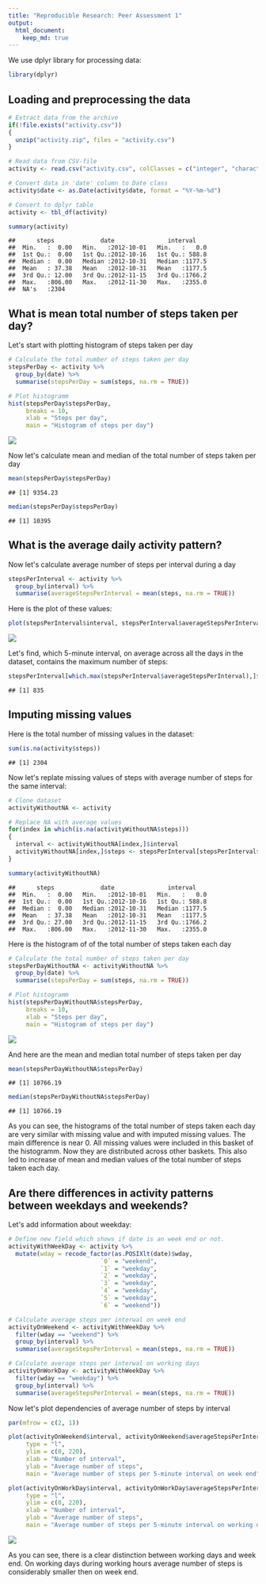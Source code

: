 ```yaml
---
title: "Reproducible Research: Peer Assessment 1"
output: 
  html_document:
    keep_md: true
---
```




We use dplyr library for processing data:


```r
library(dplyr)
```

## Loading and preprocessing the data


```r
# Extract data from the archive
if(!file.exists("activity.csv"))
{
  unzip("activity.zip", files = "activity.csv")
}

# Read data from CSV-file
activity <- read.csv("activity.csv", colClasses = c("integer", "character", "integer"))

# Convert data in 'date' column to Date class
activity$date <- as.Date(activity$date, format = "%Y-%m-%d")

# Convert to dplyr table
activity <- tbl_df(activity)

summary(activity)
```

```
##      steps             date               interval     
##  Min.   :  0.00   Min.   :2012-10-01   Min.   :   0.0  
##  1st Qu.:  0.00   1st Qu.:2012-10-16   1st Qu.: 588.8  
##  Median :  0.00   Median :2012-10-31   Median :1177.5  
##  Mean   : 37.38   Mean   :2012-10-31   Mean   :1177.5  
##  3rd Qu.: 12.00   3rd Qu.:2012-11-15   3rd Qu.:1766.2  
##  Max.   :806.00   Max.   :2012-11-30   Max.   :2355.0  
##  NA's   :2304
```

## What is mean total number of steps taken per day?

Let's start with plotting histogram of steps taken per day


```r
# Calculate the total number of steps taken per day
stepsPerDay <- activity %>%
  group_by(date) %>%
  summarise(stepsPerDay = sum(steps, na.rm = TRUE))

# Plot histogramm
hist(stepsPerDay$stepsPerDay, 
     breaks = 10,
     xlab = "Steps per day", 
     main = "Histogram of steps per day")
```

![](PA1_template_files/figure-html/stepsPerDay-1.png)<!-- -->


Now let's calculate mean and median of the total number of steps taken per day


```r
mean(stepsPerDay$stepsPerDay)
```

```
## [1] 9354.23
```

```r
median(stepsPerDay$stepsPerDay)
```

```
## [1] 10395
```

## What is the average daily activity pattern?

Now let's calculate average number of steps per interval during a day


```r
stepsPerInterval <- activity %>%
  group_by(interval) %>%
  summarise(averageStepsPerInterval = mean(steps, na.rm = TRUE))
```

Here is the plot of these values:


```r
plot(stepsPerInterval$interval, stepsPerInterval$averageStepsPerInterval, type = "l", xlab = "Number of interval", ylab = "Average number of steps", main = "Average number of steps per 5-minute interval")
```

![](PA1_template_files/figure-html/stepsPerInterval-1.png)<!-- -->

Let's find, which 5-minute interval, on average across all the days in the dataset, contains the maximum number of steps:


```r
stepsPerInterval[which.max(stepsPerInterval$averageStepsPerInterval),]$interval
```

```
## [1] 835
```

## Imputing missing values

Here is the total number of missing values in the dataset:


```r
sum(is.na(activity$steps))
```

```
## [1] 2304
```

Now let's replate missing values of steps with average number of steps for the same interval:


```r
# Clone dataset
activityWithoutNA <- activity

# Replace NA with average values
for(index in which(is.na(activityWithoutNA$steps)))
{
  interval <- activityWithoutNA[index,]$interval
  activityWithoutNA[index,]$steps <- stepsPerInterval[stepsPerInterval$interval == interval,]$averageStepsPerInterval
}

summary(activityWithoutNA)
```

```
##      steps             date               interval     
##  Min.   :  0.00   Min.   :2012-10-01   Min.   :   0.0  
##  1st Qu.:  0.00   1st Qu.:2012-10-16   1st Qu.: 588.8  
##  Median :  0.00   Median :2012-10-31   Median :1177.5  
##  Mean   : 37.38   Mean   :2012-10-31   Mean   :1177.5  
##  3rd Qu.: 27.00   3rd Qu.:2012-11-15   3rd Qu.:1766.2  
##  Max.   :806.00   Max.   :2012-11-30   Max.   :2355.0
```

Here is the histogram of of the total number of steps taken each day


```r
# Calculate the total number of steps taken per day
stepsPerDayWithoutNA <- activityWithoutNA %>%
  group_by(date) %>%
  summarise(stepsPerDay = sum(steps, na.rm = TRUE))

# Plot histogramm
hist(stepsPerDayWithoutNA$stepsPerDay, 
     breaks = 10,
     xlab = "Steps per day", 
     main = "Histogram of steps per day")
```

![](PA1_template_files/figure-html/stepsPerDayWithoutNA-1.png)<!-- -->

And here are the mean and median  total number of steps taken per day


```r
mean(stepsPerDayWithoutNA$stepsPerDay)
```

```
## [1] 10766.19
```

```r
median(stepsPerDayWithoutNA$stepsPerDay)
```

```
## [1] 10766.19
```

As you can see, the histograms of the total number of steps taken each day are very similar with missing value and with imputed missing values. The main difference is near 0. All missing values were included in this basket of the histogramm. Now they are distributed across other baskets. This also led to increase of mean and median values of the total number of steps taken each day.

## Are there differences in activity patterns between weekdays and weekends?

Let's add information about weekday:


```r
# Define new field which shows if date is an week end or not.
activityWithWeekDay <- activity %>%
  mutate(wday = recode_factor(as.POSIXlt(date)$wday, 
                          `0` = "weekend", 
                          `1` = "weekday", 
                          `2` = "weekday", 
                          `3` = "weekday", 
                          `4` = "weekday", 
                          `5` = "weekday", 
                          `6` = "weekend"))

# Calculate average steps per interwal on week end
activityOnWeekend <- activityWithWeekDay %>%
  filter(wday == "weekend") %>%
  group_by(interval) %>%
  summarise(averageStepsPerInterval = mean(steps, na.rm = TRUE))

# Calculate average steps per interwal on working days
activityOnWorkDay <- activityWithWeekDay %>%
  filter(wday == "weekday") %>%
  group_by(interval) %>%
  summarise(averageStepsPerInterval = mean(steps, na.rm = TRUE))
```
Now let's plot dependencies of average number of steps by interval


```r
par(mfrow = c(2, 1))

plot(activityOnWeekend$interval, activityOnWeekend$averageStepsPerInterval, 
     type = "l",
     ylim = c(0, 220),
     xlab = "Number of interval", 
     ylab = "Average number of steps", 
     main = "Average number of steps per 5-minute interval on week end")

plot(activityOnWorkDay$interval, activityOnWorkDay$averageStepsPerInterval, 
     type = "l",
     ylim = c(0, 220),
     xlab = "Number of interval", 
     ylab = "Average number of steps", 
     main = "Average number of steps per 5-minute interval on working day")
```

![](PA1_template_files/figure-html/stepsPerIntervalOnWeekDays-1.png)<!-- -->

As you can see, there is a clear distinction between working days and week end. On working days during working hours average number of steps is considerably smaller then on week end. 
